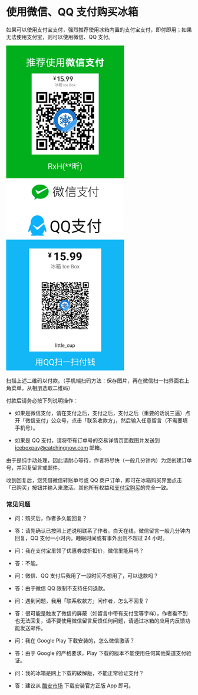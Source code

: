 # 使用微信、QQ 支付购买冰箱

如果可以使用支付宝支付，强烈推荐使用冰箱内置的支付宝支付，即付即用；如果无法使用支付宝，则可以使用微信、QQ 支付。

<img src="/wechatpay.jpg?raw=true" width="320"><img src="/qqpay.jpg?raw=true" width="320">

扫描上述二维码以付款。（手机端扫码方法：保存图片，再在微信扫一扫界面右上角菜单，从相册选取二维码）

付款后请务必按下列说明操作：

- 如果是微信支付，请在支付之后，支付之后，支付之后（重要的话说三遍）点开「微信支付」公众号，点击「联系收款方」，然后输入任意留言（不需要填手机号）。

- 如果是 QQ 支付，请将带有订单号的交易详情页面截图并发送到 <iceboxpay@catchingnow.com> 邮箱。

由于是纯手动处理，因此请耐心等待，作者将尽快（一般几分钟内）为您创建订单号，并回复留言或邮件。

收到回复后，您凭借微信转账单号或 QQ 商户订单，即可在冰箱购买界面点击「已购买」按钮并输入来激活。其他所有权益和[支付宝购买](https://iceboxdoc.catchingnow.com/%E8%BD%AF%E4%BB%B6%E8%B4%AD%E4%B9%B0%E8%AF%B4%E6%98%8E)的完全一致。

### 常见问题

- 问：购买后，作者多久能回复？
- 答：请先确认已按照上述说明联系了作者。白天在线，微信留言一般几分钟内回复，QQ 支付一小时内。睡眠时间或有事外出则不超过 24 小时。

- 问：我在支付宝里领了优惠券或折扣价，微信里能用吗？
- 答：不能。

- 问：微信、QQ 支付后我用了一段时间不想用了，可以退款吗？
- 答：由于微信 QQ 限制不支持任何退款。

- 问：遇到问题，我用「联系收款方」问作者，怎么不回复？
- 答：很可能是触发了微信的屏蔽（如留言中带有支付宝等字样），作者看不到也无法回复，请不要使用微信留言反馈任何问题，请通过冰箱的应用内反馈功能发送邮件。

- 问：我在 Google Play 下载安装的，怎么微信激活？
- 答：由于 Google 的严格要求，Play 下载的版本不能使用任何其他渠道支付验证。

- 问：我的冰箱是网上下载的破解版，不能正常验证支付？
- 答：建议从 [酷安市场](https://coolapk.com/apk/com.catchingnow.icebox) 下载安装官方正版 App 即可。


